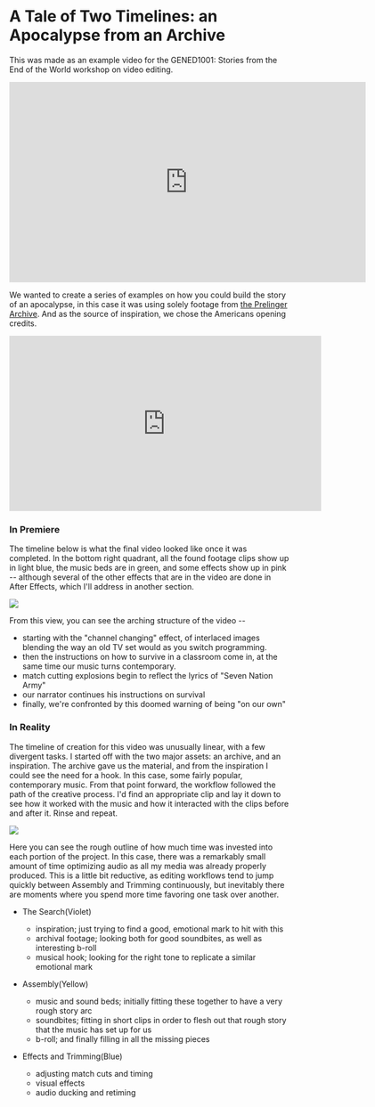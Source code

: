 # A Tale of Two Timelines: an Apocalypse from an Archive

This was made as an example video for the GENED1001: Stories from the End of the World workshop on video editing.

<iframe src="https://player.vimeo.com/video/481384465" width="640" height="360" frameborder="0" allow="autoplay; fullscreen" allowfullscreen></iframe>

We wanted to create a series of examples on how you could build the story of an apocalypse, in this case it was using solely footage from [the Prelinger Archive](https://archive.org/). And as the source of inspiration, we chose the Americans opening credits.

<iframe width="560" height="315" src="https://www.youtube.com/embed/20sAhKwWeJQ" frameborder="0" allow="accelerometer; autoplay; clipboard-write; encrypted-media; gyroscope; picture-in-picture" allowfullscreen></iframe>

### In Premiere

The timeline below is what the final video looked like once it was completed. In the bottom right quadrant, all the found footage clips show up in light blue, the music beds are in green, and some effects show up in pink -- although several of the other effects that are in the video are done in After Effects, which I'll address in another section.

![](https://files.slack.com/files-pri/T0HTW3H0V-F01FC2F8BPF/screen_shot_2020-11-24_at_9.18.59_am.png?pub_secret=e9dc4c1a11)

From this view, you can see the arching structure of the video --
   - starting with the "channel changing" effect, of interlaced images blending the way an old TV set would as you switch programming.
   - then the instructions on how to survive in a classroom come in, at the same time our music turns contemporary.
   - match cutting explosions begin to reflect the lyrics of "Seven Nation Army"
   - our narrator continues his instructions on survival
   - finally, we're confronted by this doomed warning of being "on our own"

### In Reality

The timeline of creation for this video was unusually linear, with a few divergent tasks. I started off with the two major assets: an archive, and an inspiration. The archive gave us the material, and from the inspiration I could see the need for a hook. In this case, some fairly popular, contemporary music. From that point forward, the workflow followed the path of the creative process. I'd find an appropriate clip and lay it down to see how it worked with the music and how it interacted with the clips before and after it. Rinse and repeat.

![](https://files.slack.com/files-pri/T0HTW3H0V-F01F8CYJGFQ/screen_shot_2020-11-24_at_10.29.34_am.png?pub_secret=1a940b6de8)

Here you can see the rough outline of how much time was invested into each portion of the project. In this case, there was a remarkably small amount of time optimizing audio as all my media was already properly produced. This is a little bit reductive, as editing workflows tend to jump quickly between Assembly and Trimming continuously, but inevitably there are moments where you spend more time favoring one task over another.

  - The Search(Violet)
    - inspiration; just trying to find a good, emotional mark to hit with this
    - archival footage; looking both for good soundbites, as well as interesting b-roll
    - musical hook; looking for the right tone to replicate a similar emotional mark

  - Assembly(Yellow)
    - music and sound beds; initially fitting these together to have a very rough story arc
    - soundbites; fitting in short clips in order to flesh out that rough story that the music has set up for us
    - b-roll; and finally filling in all the missing pieces

  - Effects and Trimming(Blue)
    - adjusting match cuts and timing
    - visual effects
    - audio ducking and retiming
